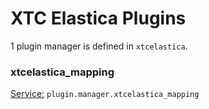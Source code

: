 # XTC Elastica Plugins

1 plugin manager is defined in `xtcelastica`.

### xtcelastica_mapping

<u>Service:</u> `plugin.manager.xtcelastica_mapping`
